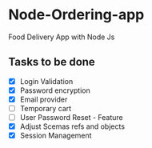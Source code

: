 # Node-Ordering-app

Food Delivery App with Node Js

## Tasks to be done

- [x] Login Validation
- [x] Password encryption
- [x] Email provider
- [ ] Temporary cart
- [ ] User Password Reset - Feature
- [x] Adjust Scemas refs and objects
- [x] Session Management
